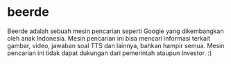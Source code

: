 # beerde
Beerde adalah sebuah mesin pencarian seperti Google yang dikembangkan oleh anak Indonesia. Mesin pencarian ini bisa mencari informasi terkait gambar, video, jawaban soal TTS dan lainnya, bahkan hampir semua. Mesin pencarian ini tidak dapat dukungan dari pemerintah ataupun Investor. :)
